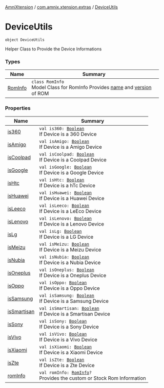 [AmniXtension](../../index.md) / [com.amnix.xtension.extras](../index.md) / [DeviceUtils](./index.md)

# DeviceUtils

`object DeviceUtils`

Helper Class to Provide the Device Informations

### Types

| Name | Summary |
|---|---|
| [RomInfo](-rom-info/index.md) | `class RomInfo`<br>Model Class for RomInfo Provides [name](-rom-info/name.md) and [version](-rom-info/version.md) of ROM |

### Properties

| Name | Summary |
|---|---|
| [is360](is360.md) | `val is360: `[`Boolean`](https://kotlinlang.org/api/latest/jvm/stdlib/kotlin/-boolean/index.html)<br>If Device is a 360 Device |
| [isAmigo](is-amigo.md) | `val isAmigo: `[`Boolean`](https://kotlinlang.org/api/latest/jvm/stdlib/kotlin/-boolean/index.html)<br>If Device is a Amigo Device |
| [isCoolpad](is-coolpad.md) | `val isCoolpad: `[`Boolean`](https://kotlinlang.org/api/latest/jvm/stdlib/kotlin/-boolean/index.html)<br>If Device is a Coolpad Device |
| [isGoogle](is-google.md) | `val isGoogle: `[`Boolean`](https://kotlinlang.org/api/latest/jvm/stdlib/kotlin/-boolean/index.html)<br>If Device is a Google Device |
| [isHtc](is-htc.md) | `val isHtc: `[`Boolean`](https://kotlinlang.org/api/latest/jvm/stdlib/kotlin/-boolean/index.html)<br>If Device is a hTc Device |
| [isHuawei](is-huawei.md) | `val isHuawei: `[`Boolean`](https://kotlinlang.org/api/latest/jvm/stdlib/kotlin/-boolean/index.html)<br>If Device is a Huawei Device |
| [isLeeco](is-leeco.md) | `val isLeeco: `[`Boolean`](https://kotlinlang.org/api/latest/jvm/stdlib/kotlin/-boolean/index.html)<br>If Device is a LeEco Device |
| [isLenovo](is-lenovo.md) | `val isLenovo: `[`Boolean`](https://kotlinlang.org/api/latest/jvm/stdlib/kotlin/-boolean/index.html)<br>If Device is a Lenovo Device |
| [isLg](is-lg.md) | `val isLg: `[`Boolean`](https://kotlinlang.org/api/latest/jvm/stdlib/kotlin/-boolean/index.html)<br>If Device is a LG Device |
| [isMeizu](is-meizu.md) | `val isMeizu: `[`Boolean`](https://kotlinlang.org/api/latest/jvm/stdlib/kotlin/-boolean/index.html)<br>If Device is a Meizu Device |
| [isNubia](is-nubia.md) | `val isNubia: `[`Boolean`](https://kotlinlang.org/api/latest/jvm/stdlib/kotlin/-boolean/index.html)<br>If Device is a Nubia Device |
| [isOneplus](is-oneplus.md) | `val isOneplus: `[`Boolean`](https://kotlinlang.org/api/latest/jvm/stdlib/kotlin/-boolean/index.html)<br>If Device is a Oneplus Device |
| [isOppo](is-oppo.md) | `val isOppo: `[`Boolean`](https://kotlinlang.org/api/latest/jvm/stdlib/kotlin/-boolean/index.html)<br>If Device is a Oppo Device |
| [isSamsung](is-samsung.md) | `val isSamsung: `[`Boolean`](https://kotlinlang.org/api/latest/jvm/stdlib/kotlin/-boolean/index.html)<br>If Device is a Samsung Device |
| [isSmartisan](is-smartisan.md) | `val isSmartisan: `[`Boolean`](https://kotlinlang.org/api/latest/jvm/stdlib/kotlin/-boolean/index.html)<br>If Device is a Smartisan Device |
| [isSony](is-sony.md) | `val isSony: `[`Boolean`](https://kotlinlang.org/api/latest/jvm/stdlib/kotlin/-boolean/index.html)<br>If Device is a Sony Device |
| [isVivo](is-vivo.md) | `val isVivo: `[`Boolean`](https://kotlinlang.org/api/latest/jvm/stdlib/kotlin/-boolean/index.html)<br>If Device is a Vivo Device |
| [isXiaomi](is-xiaomi.md) | `val isXiaomi: `[`Boolean`](https://kotlinlang.org/api/latest/jvm/stdlib/kotlin/-boolean/index.html)<br>If Device is a Xiaomi Device |
| [isZte](is-zte.md) | `val isZte: `[`Boolean`](https://kotlinlang.org/api/latest/jvm/stdlib/kotlin/-boolean/index.html)<br>If Device is a Zte Device |
| [romInfo](rom-info.md) | `val romInfo: `[`RomInfo`](-rom-info/index.md)`?`<br>Provides the custom or Stock Rom Information |
